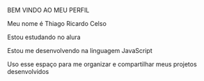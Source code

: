   BEM VINDO AO MEU PERFIL

Meu nome é Thiago Ricardo Celso


Estou estudando no alura

Estou me desenvolvendo na linguagem JavaScript

Uso esse espaço para me organizar e compartilhar meus projetos desenvolvidos
